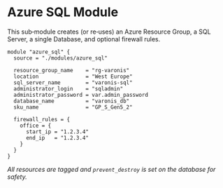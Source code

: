 # Azure SQL Module

This sub‑module creates (or re‑uses) an Azure Resource Group, a SQL Server, a single
Database, and optional firewall rules.

```hcl
module "azure_sql" {
  source = "./modules/azure_sql"

  resource_group_name    = "rg-varonis"
  location               = "West Europe"
  sql_server_name        = "varonis-sql"
  administrator_login    = "sqladmin"
  administrator_password = var.admin_password
  database_name          = "varonis_db"
  sku_name               = "GP_S_Gen5_2"

  firewall_rules = {
    office = {
      start_ip = "1.2.3.4"
      end_ip   = "1.2.3.4"
    }
  }
}
```

*All resources are tagged and `prevent_destroy` is set on the database for safety.*
